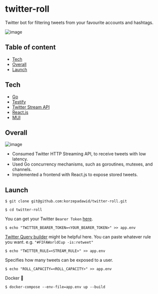 # twitter-roll

Twitter bot for filtering tweets from your favourite accounts and hashtags.

![image](https://i.ibb.co/Px7z4Zy/icon.png)

## Table of content
- [Tech](#tech)
- [Overall](#Overall)
- [Launch](#launch)

## Tech
- [Go](https://go.dev/)
- [Testify](https://github.com/stretchr/testify)
- [Twitter Stream API](https://developer.twitter.com/en/docs/tutorials/stream-tweets-in-real-time)
- [React.js](https://reactjs.org/)
- [MUI](https://mui.com/)

## Overall

![image](https://i.ibb.co/6Xmtyt2/appss.png)
- Consumed Twitter HTTP Streaming API, to receive tweets with low latency.
- Used Go concurrency mechanisms, such as goroutines, mutexes, and channels.
- Implemented a frontend with React.js to expose stored tweets.
## Launch
```
$ git clone git@github.com:korzepadawid/twitter-roll.git
```

```
$ cd twitter-roll
```

You can get your Twitter `Bearer Token` [here](https://developer.twitter.com/en/portal/dashboard).

```
$ echo "TWITTER_BEARER_TOKEN=<YOUR_BEARER_TOKEN>" >> app.env 
```

[Twitter Query builder](https://developer.twitter.com/apitools/query?query=) might be helpful here. You can paste whatever rule you want. 
e.g. `"#FIFAWorldCup -is:retweet"`
```
$ echo "TWITTER_RULE=<STREAM_RULE>" >> app.env 
```

Specifies how many tweets can be exposed to a user.

```
$ echo "ROLL_CAPACITY=<ROLL_CAPACITY>" >> app.env 
```

Docker 🐳

```
$ docker-compose --env-file=app.env up --build
```


